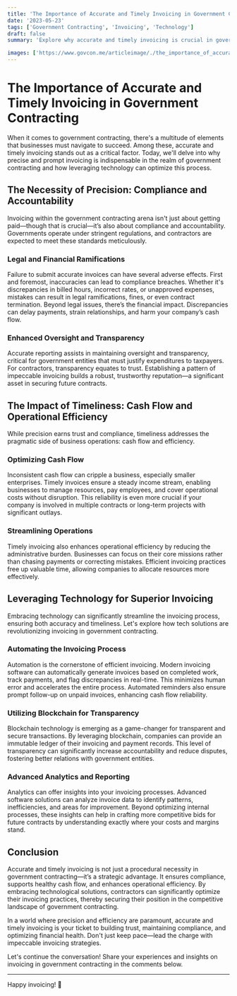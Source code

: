 ```yaml
---
title: 'The Importance of Accurate and Timely Invoicing in Government Contracting'
date: '2023-05-23'
tags: ['Government Contracting', 'Invoicing', 'Technology']
draft: false
summary: 'Explore why accurate and timely invoicing is crucial in government contracting, touching on compliance, cash flow, and technological solutions.'

images: ['https://www.govcon.me/articleimage/./the_importance_of_accurate_and_timely_invoicing_in_government_contracting.webp']
---
```


# The Importance of Accurate and Timely Invoicing in Government Contracting

When it comes to government contracting, there's a multitude of elements that businesses must navigate to succeed. Among these, accurate and timely invoicing stands out as a critical factor. Today, we'll delve into why precise and prompt invoicing is indispensable in the realm of government contracting and how leveraging technology can optimize this process.

## The Necessity of Precision: Compliance and Accountability

Invoicing within the government contracting arena isn't just about getting paid—though that is crucial—it’s also about compliance and accountability. Governments operate under stringent regulations, and contractors are expected to meet these standards meticulously.

### Legal and Financial Ramifications

Failure to submit accurate invoices can have several adverse effects. First and foremost, inaccuracies can lead to compliance breaches. Whether it's discrepancies in billed hours, incorrect rates, or unapproved expenses, mistakes can result in legal ramifications, fines, or even contract termination. Beyond legal issues, there’s the financial impact. Discrepancies can delay payments, strain relationships, and harm your company’s cash flow.

### Enhanced Oversight and Transparency

Accurate reporting assists in maintaining oversight and transparency, critical for government entities that must justify expenditures to taxpayers. For contractors, transparency equates to trust. Establishing a pattern of impeccable invoicing builds a robust, trustworthy reputation—a significant asset in securing future contracts.

## The Impact of Timeliness: Cash Flow and Operational Efficiency

While precision earns trust and compliance, timeliness addresses the pragmatic side of business operations: cash flow and efficiency.

### Optimizing Cash Flow

Inconsistent cash flow can cripple a business, especially smaller enterprises. Timely invoices ensure a steady income stream, enabling businesses to manage resources, pay employees, and cover operational costs without disruption. This reliability is even more crucial if your company is involved in multiple contracts or long-term projects with significant outlays.

### Streamlining Operations

Timely invoicing also enhances operational efficiency by reducing the administrative burden. Businesses can focus on their core missions rather than chasing payments or correcting mistakes. Efficient invoicing practices free up valuable time, allowing companies to allocate resources more effectively.

## Leveraging Technology for Superior Invoicing

Embracing technology can significantly streamline the invoicing process, ensuring both accuracy and timeliness. Let's explore how tech solutions are revolutionizing invoicing in government contracting.

### Automating the Invoicing Process

Automation is the cornerstone of efficient invoicing. Modern invoicing software can automatically generate invoices based on completed work, track payments, and flag discrepancies in real-time. This minimizes human error and accelerates the entire process. Automated reminders also ensure prompt follow-up on unpaid invoices, enhancing cash flow reliability.

### Utilizing Blockchain for Transparency

Blockchain technology is emerging as a game-changer for transparent and secure transactions. By leveraging blockchain, companies can provide an immutable ledger of their invoicing and payment records. This level of transparency can significantly increase accountability and reduce disputes, fostering better relations with government entities.

### Advanced Analytics and Reporting

Analytics can offer insights into your invoicing processes. Advanced software solutions can analyze invoice data to identify patterns, inefficiencies, and areas for improvement. Beyond optimizing internal processes, these insights can help in crafting more competitive bids for future contracts by understanding exactly where your costs and margins stand.

## Conclusion

Accurate and timely invoicing is not just a procedural necessity in government contracting—it’s a strategic advantage. It ensures compliance, supports healthy cash flow, and enhances operational efficiency. By embracing technological solutions, contractors can significantly optimize their invoicing practices, thereby securing their position in the competitive landscape of government contracting.

In a world where precision and efficiency are paramount, accurate and timely invoicing is your ticket to building trust, maintaining compliance, and optimizing financial health. Don't just keep pace—lead the charge with impeccable invoicing strategies.

Let's continue the conversation! Share your experiences and insights on invoicing in government contracting in the comments below.

---

Happy invoicing! 🚀